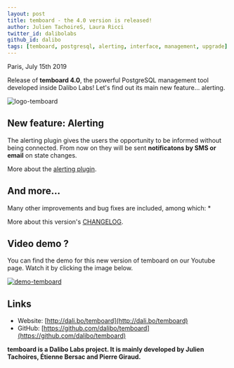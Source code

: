 ```yaml
---
layout: post
title: temboard - the 4.0 version is released!
author: Julien TachoireS, Laura Ricci
twitter_id: dalibolabs
github_id: dalibo
tags: [temboard, postgresql, alerting, interface, management, upgrade]
---
```


Paris, July 15th 2019

Release of **temboard 4.0**, the powerful PostgreSQL management tool developed inside Dalibo Labs! Let's find out its main
new feature... alerting.

<!--MORE-->

![logo-temboard](https://raw.githubusercontent.com/dalibo/blog/gh-pages/img/temboard-bandeau-orange-catchphrase-ombre.png)


## New feature: Alerting

The alerting plugin gives the users the opportunity to be informed without being connected.
From now on they will be sent **notificatons by SMS or email** on state changes.

More about the [alerting plugin](https://temboard.readthedocs.io/en/latest/temboard-howto-alerting/).


## And more...

Many other improvements and bug fixes are included, among which:
   * 

More about this version's [CHANGELOG](https://dali.bo/temboard_changelog).


## Video demo ?

You can find the demo for this new version of temboard on our Youtube page. Watch it by clicking the image below.

[![demo-temboard](https://raw.githubusercontent.com/dalibo/blog/gh-pages/img/screen-temboard.png)](
https://youtu.be/0gSzKYTHEEw "Demo temboard")

## Links
  * Website: [http://dali.bo/temboard](http://dali.bo/temboard)
  * GitHub: [https://github.com/dalibo/temboard](https://github.com/dalibo/temboard)


**temboard is a Dalibo Labs project.
It is mainly developed by Julien Tachoires, Étienne Bersac and Pierre Giraud.**

